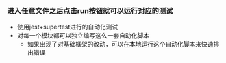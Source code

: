 ### 进入任意文件之后点击run按钮就可以运行对应的测试
+ 使用jest+supertest进行的自动化测试
+ 对每一个模块都可以独立编写这么一套自动化脚本
  + 如果出现了对基础框架的改动，可以在本地运行这个自动化脚本来快速排出错误